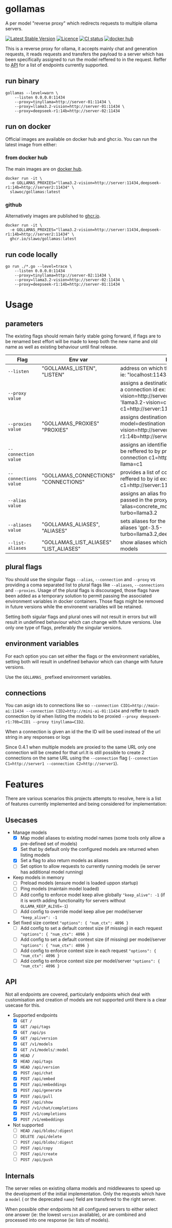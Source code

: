 # gollamas
A per model "reverse proxy" which redirects requests to multiple ollama servers.

[![Latest Stable Version](https://flat.badgen.net/github/release/slawo/gollamas/stable)](https://github.com/slawo/gollamas/releases/latest)
[![Licence](https://flat.badgen.net/github/license/slawo/gollamas)](https://github.com/slawo/gollamas/blob/main/LICENSE)
[![CI status](https://flat.badgen.net/github/checks/slawo/gollamas)](https://github.com/slawo/gollamas/actions)
[![docker hub](https://flat.badgen.net/docker/pulls/slawoc/gollamas)](https://hub.docker.com/r/slawoc/gollamas)

This is a reverse proxy for ollama, it accepts mainly chat and generation requests, it reads requests and  transfers the payload to a server which has been specifically assigned to run the model reffered to in the request. Reffer to [API](#api) for a list of endpoints currently supported.

## run binary
````
gollamas --level=warn \
    --listen 0.0.0.0:11434 
    --proxy=tinyllama=http://server-01:11434 \
    --proxy=llama3.2-vision=http://server-01:11434 \
    --proxy=deepseek-r1:14b=http://server-02:11434
````
## run on docker
Official images are available on docker hub and ghcr.io. You can run the latest image from either: 

### from docker hub
The main images are on [docker hub](https://hub.docker.com/repository/docker/slawoc/gollamas).


```
docker run -it \
  -e GOLLAMAS_PROXIES="llama3.2-vision=http://server:11434,deepseek-r1:14b=http://server2:11434" \
  slawoc/gollamas:latest
```

### github
Alternatively images are published to 
[ghcr.io](https://github.com/slawo/gollamas/pkgs/container/gollamas).

```
docker run -it \
  -e GOLLAMAS_PROXIES="llama3.2-vision=http://server:11434,deepseek-r1:14b=http://server2:11434" \
  ghcr.io/slawo/gollamas:latest
```

## run code locally

````
go run ./*.go --level=trace \
    --listen 0.0.0.0:11434 
    --proxy=tinyllama=http://server-02:11434 \
    --proxy=llama3.2-vision=http://server-02:11434 \
    --proxy=deepseek-r1:14b=http://server-01:11434
````

# Usage

## parameters

The existing flags should remain fairly stable going forward, if flags are to be renamed best effort will be made to keep both the new name and old name as well as existing behaviour until final release.

| Flag | Env var | Description |
|------|---------|-------------|
|`--listen` | "GOLLAMAS_LISTEN", "LISTEN" | address on which the router will be listening on, ie: "localhost:11434" |
| `--proxy value`|  | assigns a destination for a model, can be a url or a connection id ex: --proxy 'llama3.2-vision=http://server:11434' ex: --proxy 'llama3.2-vision=c1 --connection c1=http://server:11434' | `modelName=URL`
|	`--proxies value`| "GOLLAMAS_PROXIES" "PROXIES" | assigns destinations for the models, in the list of model=destination pairs ex: --proxies 'llama3.2-vision=http://server:11434,deepseek-r1:14b=http://server2:11434' |
|	`--connection value`|  | assigns an identifier to a connection which can be reffered to by proxy declarations ex: --connection c1=http://server:11434 --proxy llama=c1 |
|	`--connections value`| "GOLLAMAS_CONNECTIONS" "CONNECTIONS" | provides a list of connections which can be reffered to by id ex: --connections c1=http://server:11434,c2=http://server2:11434 |
|	`--alias value`|  | assigns an alias from an existing model name passed in the proxy configuration 'alias=concrete_model' ex: --alias gpt-3.5-turbo=llama3.2 |
|	`--aliases value`| "GOLLAMAS_ALIASES", "ALIASES" | sets aliases for the given model names ex: --aliases 'gpt-3.5-turbo=llama3.2,deepseek=deepseek-r1:14b' |
|	`--list-aliases`| "GOLLAMAS_LIST_ALIASES" "LIST_ALIASES" | show aliases which match a model when listing models |

## plural flags
You should use the singular flags `--alias`, `--connection` and `--proxy` vs providing a coma separated list to plural flags like `--aliases`, `--connections` and `--proxies`.
Usage of the plural flags is discouraged, those flags have been added as a temporary solution to permit passing the associated environment variables in docker containers. Those flags might be removed in future versions while the environemt variables will be retained.

Setting both sigular flags and plural ones will not result in errors but will result in undefined behaviour which can change with future versions. Use only one type of flags, preferably the singular versions.

## environment variables
For each option you can set either the flags or the environment variables, setting both will result in undefined behavior which can change with future versions.

Use the `GOLLAMAS_` prefixed environment variables.

## connections
You can asign ids to connections like so `--connection CID1=http://main-ai:11434 --connection CID2=http://mini-ai-01:11434` and reffer to each connection by id when listing the models to be proxied `--proxy deepseek-r1:70b=CID1 --proxy tinyllama=CID2`.

When a connection is given an id the the ID will be used instead of the url string in any responses or logs

Since 0.4.1 when multiple models are proxied to the same URL only one connection will be created for that url.It is still possible to create 2 connections on the same URL using the `--connection` flag (`--connection C1=http://server1 --connection C2=http://server1`).

# Features
There are various scenarios this projects attempts to resolve, here is a list of features currently implemented and being considered for implementation:

## Usecases

  - Manage models
    - [x] Map model aliases to existing model names (some tools only allow a pre-defined set of models)
    - [x] Set that by default only the configured models are returned when listing models
    - [x] Set a flag to also return models as aliases
    - [ ] Set option to allow requests to currently running models (ie server has additional model running)
  - Keep models in memory
    - [ ] Preload models (ensure model is loaded uppon startup)
    - [ ] Ping models (maintain model loaded)
    - [ ] Add config to enforce model keep alive globally `"keep_alive": -1` (if it is worth adding functionality for servers without `OLLAMA_KEEP_ALIVE=-1`)
    - [ ] Add config to override model keep alive per model/server `"keep_alive": -1`
  - Set fixed size context `"options": { "num_ctx": 4096 }`
    - [ ] Add config to set a default context size (if missing) in each request `"options": { "num_ctx": 4096 }`
    - [ ] Add config to set a default context size (if missing) per model/server `"options": { "num_ctx": 4096 }`
    - [ ] Add config to enforce context size in each request `"options": { "num_ctx": 4096 }`
    - [ ] Add config to enforce context size per model/server `"options": { "num_ctx": 4096 }`

## API
Not all endpoints are covered, particularly endpoints which deal with customisation and creation of models are not supported until there is a clear usecase for this.

  - Supported endpoints
	- [x] `GET /`
	- [x] `GET /api/tags`
	- [x] `GET /api/ps`
	- [x] `GET /api/version`
	- [x] `GET /v1/models`
	- [x] `GET /v1/models/:model`
	- [x] `HEAD /`
	- [x] `HEAD /api/tags`
	- [x] `HEAD /api/version`
	- [x] `POST /api/chat`
	- [x] `POST /api/embed`
	- [x] `POST /api/embeddings`
	- [x] `POST /api/generate`
	- [x] `POST /api/pull`
	- [x] `POST /api/show`
	- [x] `POST /v1/chat/completions`
	- [x] `POST /v1/completions`
	- [x] `POST /v1/embeddings`

  - Not supported
	- [ ] `HEAD /api/blobs/:digest`
	- [ ] `DELETE /api/delete`
	- [ ] `POST /api/blobs/:digest`
	- [ ] `POST /api/copy`
	- [ ] `POST /api/create`
	- [ ] `POST /api/push`

## Internals
The server relies on existing ollama models and middlewares to speed up the development of the initial implementation.
Only the requests which have a `model` ( or the deprecated `name`) field are transfered to the right server.

When possible other endpoints hit all configured servers to either select one answer (ie: the lowest `version` available), or are combined and processed into one response (ie: lists of models).
